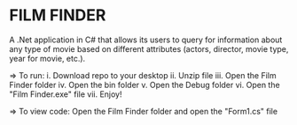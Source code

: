 # FILM FINDER

A .Net application in C# that allows its users to query for information about any type of movie based on
different attributes (actors, director, movie type, year for movie, etc.).

=> To run:
i.    Download repo to your desktop
ii.   Unzip file
iii.  Open the Film Finder folder
iv.   Open the bin folder
v.    Open the Debug folder
vi.   Open the "Film Finder.exe" file
vii.  Enjoy!

=> To view code:
Open the Film Finder folder and open the "Form1.cs" file
